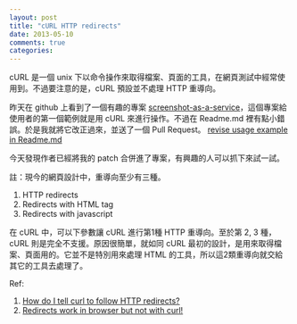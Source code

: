 ```yaml
---
layout: post
title: "cURL HTTP redirects"
date: 2013-05-10
comments: true
categories: 
---
```

cURL 是一個 unix 下以命令操作來取得檔案、頁面的工具，在網頁測試中經常使用到。不過要注意的是，cURL 預設並不處理 HTTP 重導向。

昨天在 github 上看到了一個有趣的專案 [screenshot-as-a-service](https://github.com/fzaninotto/screenshot-as-a-service/)，這個專案給使用者的第一個範例就是用 cURL 來進行操作。不過在 Readme.md 裡有點小錯誤。於是我就將它改正過來，並送了一個 Pull Request。
[revise usage example in Readme.md](https://github.com/fzaninotto/screenshot-as-a-service/pull/35)

今天發現作者已經將我的 patch 合併進了專案，有興趣的人可以抓下來試一試。


註：現今的網頁設計中，重導向至少有三種。

1. HTTP redirects
2. Redirects with HTML tag
3. Redirects with javascript

在 cURL 中，可以下參數讓 cURL 進行第1種 HTTP 重導向。至於第 2, 3 種，cURL 則是完全不支援。原因很簡單，就如同 cURL 最初的設計，是用來取得檔案、頁面用的。它並不是特別用來處理 HTML 的工具，所以這2類重導向就交給其它的工具去處理了。

Ref:

1. [How do I tell curl to follow HTTP redirects?](http://curl.haxx.se/docs/faq.html#How_do_I_tell_curl_to_follow_HTT)
2. [Redirects work in browser but not with curl!](http://curl.haxx.se/docs/faq.html#Redirects_work_in_browser_but_no)
